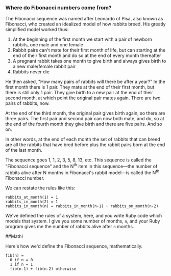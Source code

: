 ### Where do Fibonacci numbers come from?

The Fibonacci sequence was named after Leonardo of Pisa, also known as Fibonacci, who created an idealized model of how rabbits breed. His greatly simplified model worked thus:

1. At the beginning of the first month we start with a pair of newborn rabbits, one male and one female
2. Rabbit pairs can't mate for their first month of life, but can starting at the end of their first month and do so at the end of every month thereafter
3. A pregnant rabbit takes one month to give birth and always gives birth to a new male/female rabbit pair
4. Rabbits never die

He then asked, "How many pairs of rabbits will there be after a year?" In the first month there is 1 pair. They mate at the end of their first month, but there is still only 1 pair. They give birth to a new pair at the end of their second month, at which point the original pair mates again. There are two pairs of rabbits, now.

At the end of the third month, the original pair gives birth again, so there are three pairs. The first pair and second pair can now both mate, and do, so at the end of the fourth month they give birth and there are five pairs. And so on.

In other words, at the end of each month the set of rabbits that can breed are all the rabbits that have bred before plus the rabbit pairs born at the end of the last month.

The sequence goes 1, 1, 2, 3, 5, 8, 13, etc. This sequence is called the "Fibonacci sequence" and the N<sup>th</sup> item in this sequence—the number of rabbits alive after N months in Fibonacci's rabbit model—is called the N<sup>th</sup> Fibonacci number.

We can restate the rules like this:

```text
rabbits_at_month(1) = 1
rabbits_in_month(2) = 1
rabbits_in_month(n) = rabbits_in_month(n-1) + rabbits_on_month(n-2)
```

We've defined the rules of a system, here, and you write Ruby code which models that system. I give you some number of months, `n`, and your Ruby program gives me the number of rabbits alive after `n` months.

##Math!

Here's how we'd define the Fibonacci sequence, mathematically.

```script 
fib(n) =
  0 if n = 0 
  1 if n = 1 
  fib(n-1) + fib(n-2) otherwise
```